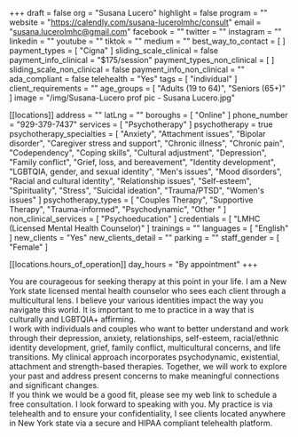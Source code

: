 +++
draft = false
org = "Susana Lucero"
highlight = false
program = ""
website = "https://calendly.com/susana-lucerolmhc/consult"
email = "susana.lucerolmhc@gmail.com"
facebook = ""
twitter = ""
instagram = ""
linkedin = ""
youtube = ""
tiktok = ""
medium = ""
best_way_to_contact = [ ]
payment_types = [ "Cigna" ]
sliding_scale_clinical = false
payment_info_clinical = "$175/session"
payment_types_non_clinical = [ ]
sliding_scale_non_clinical = false
payment_info_non_clinical = ""
ada_compliant = false
telehealth = "Yes"
tags = [ "individual" ]
client_requirements = ""
age_groups = [ "Adults (19 to 64)", "Seniors (65+)" ]
image = "/img/Susana-Lucero prof pic - Susana Lucero.jpg"

[[locations]]
address = ""
latLng = ""
boroughs = [ "Online" ]
phone_number = "929-379-7437"
services = [ "Psychotherapy" ]
psychotherapy = true
psychotherapy_specialties = [
  "Anxiety",
  "Attachment issues",
  "Bipolar disorder",
  "Caregiver stress and support",
  "Chronic illness",
  "Chronic pain",
  "Codependency",
  "Coping skills",
  "Cultural adjustment",
  "Depression",
  "Family conflict",
  "Grief, loss, and bereavement",
  "Identity development",
  "LGBTQIA, gender, and sexual identity",
  "Men's issues",
  "Mood disorders",
  "Racial and cultural identity",
  "Relationship issues",
  "Self-esteem",
  "Spirituality",
  "Stress",
  "Suicidal ideation",
  "Trauma/PTSD",
  "Women's issues"
]
psychotherapy_types = [
  "Couples Therapy",
  "Supportive Therapy",
  "Trauma-informed",
  "Psychodynamic",
  "Other "
]
non_clinical_services = [ "Psychoeducation" ]
credentials = [ "LMHC (Licensed Mental Health Counselor)" ]
trainings = ""
languages = [ "English" ]
new_clients = "Yes"
new_clients_detail = ""
parking = ""
staff_gender = [ "Female" ]

  [[locations.hours_of_operation]]
  day_hours = "By appointment"
+++

You are courageous for seeking therapy at this point in your life. I am a New York state licensed mental health counselor who sees each client through a multicultural lens. I believe your various identities impact the way you navigate this world. It is important to me to practice in a way that is culturally and LGBTQIA+ affirming. <br>
I work with individuals and couples who want to better understand and work through their depression, anxiety, relationships, self-esteem, racial/ethnic identity development, grief, family conflict, multicultural concerns, and life transitions. My clinical approach incorporates psychodynamic, existential, attachment and strength-based therapies. Together, we will work to explore your past and address present concerns to make meaningful connections and significant changes. <br>
If you think we would be a good fit, please see my web link to schedule a free consultation. I look forward to speaking with you. My practice is via telehealth and to ensure your confidentiality, I see clients located anywhere in New York state via a secure and HIPAA compliant telehealth platform. <br>
